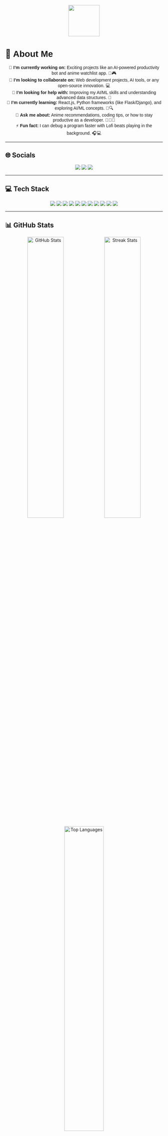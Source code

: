 <!-- Header GIF -->
<p align="center">
  <img src="https://media.giphy.com/media/hvRJCLFzcasrR4ia7z/giphy.gif" width="100px">
</p>

# 💫 **<span style="font-family: 'Comic Sans MS', 'Arial', sans-serif;">About Me</span>**

<p align="center" style="font-family: 'Comic Sans MS', sans-serif;">
🔭 <b>I’m currently working on:</b> Exciting projects like an AI-powered productivity bot and anime watchlist app. 🤖🎮<br>
👯 <b>I’m looking to collaborate on:</b> Web development projects, AI tools, or any open-source innovation. 💻<br>
🤝 <b>I’m looking for help with:</b> Improving my AI/ML skills and understanding advanced data structures. 🧠<br>
🌱 <b>I’m currently learning:</b> React.js, Python frameworks (like Flask/Django), and exploring AI/ML concepts. 🐍🔍<br>
💬 <b>Ask me about:</b> Anime recommendations, coding tips, or how to stay productive as a developer. 🧑‍💻✨<br>
⚡ <b>Fun fact:</b> I can debug a program faster with Lofi beats playing in the background. 🎧💻
</p>

---

## 🌐 **Socials**
<p align="center">
  <a href="https://facebook.com/brijesh.bilu"><img src="https://img.shields.io/badge/Facebook-%231877F2.svg?style=for-the-badge&logo=Facebook&logoColor=white"></a>
  <a href="https://instagram.com/brijesh.bilu"><img src="https://img.shields.io/badge/Instagram-%23E4405F.svg?style=for-the-badge&logo=Instagram&logoColor=white"></a>
  <a href="https://linkedin.com/in/Brijesh Kumar Ghadei"><img src="https://img.shields.io/badge/LinkedIn-%230077B5.svg?style=for-the-badge&logo=linkedin&logoColor=white"></a>
</p>

---

## 💻 **Tech Stack**
<p align="center">
  <img src="https://img.shields.io/badge/c-%2300599C.svg?style=for-the-badge&logo=c&logoColor=white" />
  <img src="https://img.shields.io/badge/css3-%231572B6.svg?style=for-the-badge&logo=css3&logoColor=white" />
  <img src="https://img.shields.io/badge/html5-%23E34F26.svg?style=for-the-badge&logo=html5&logoColor=white" />
  <img src="https://img.shields.io/badge/java-%23ED8B00.svg?style=for-the-badge&logo=openjdk&logoColor=white" />
  <img src="https://img.shields.io/badge/javascript-%23323330.svg?style=for-the-badge&logo=javascript&logoColor=%23F7DF1E" />
  <img src="https://img.shields.io/badge/python-3670A0?style=for-the-badge&logo=python&logoColor=ffdd54" />
  <img src="https://img.shields.io/badge/Pandas-%23150458.svg?style=for-the-badge&logo=pandas&logoColor=white" />
  <img src="https://img.shields.io/badge/PyTorch-%23EE4C2C.svg?style=for-the-badge&logo=PyTorch&logoColor=white" />
  <img src="https://img.shields.io/badge/TensorFlow-%23FF6F00.svg?style=for-the-badge&logo=TensorFlow&logoColor=white" />
  <img src="https://img.shields.io/badge/scikit--learn-%23F7931E.svg?style=for-the-badge&logo=scikit-learn&logoColor=white" />
  <img src="https://img.shields.io/badge/numpy-%23013243.svg?style=for-the-badge&logo=numpy&logoColor=white" />
</p>

---

## 📊 **GitHub Stats**
<p align="center">
  <img src="https://github-readme-stats.vercel.app/api?username=tenacious7&theme=radical&show_icons=true" alt="GitHub Stats" width="48%" />
  <img src="https://github-readme-streak-stats.herokuapp.com/?user=tenacious7&theme=radical&hide_border=false" alt="Streak Stats" width="48%">
</p>  
<p align="center">
  <img src="https://github-readme-stats.vercel.app/api/top-langs/?username=tenacious7&theme=radical&layout=compact&hide_border=false" alt="Top Languages" width="50%">
</p>

---

## 🏆 **GitHub Trophies**
<p align="center">
  <img src="https://github-profile-trophy.vercel.app/?username=tenacious7&theme=radical&no-frame=false&no-bg=false&margin-w=4" alt="GitHub Trophies">
</p>

---

## 🎧 **Now Playing**
<p align="center">
  <img src="https://novatorem-brijesh.vercel.app/api/spotify" alt="Spotify Now Playing">
</p>

---

## 🎉 **Fun GIF**
<p align="center">
  <img src="https://media.giphy.com/media/M9gbBd9nbDrOTu1Mqx/giphy.gif" width="250px" alt="Developer GIF">
</p>

---

![Visitor Count](https://visitor-badge.laobi.icu/badge?page_id=tenacious7)

---

### 🚀 **Custom Enhancements**  
1. **Custom Font Style**: Used inline styling for the "About Me" section to stand out.  
2. **Centered Layout**: Made everything more visually appealing by centering.  
3. **Dynamic Widgets**: Spotify and GitHub stats for a modern touch.  
4. **GIFs**: Added GIFs for engagement and fun.

---

🔧 Let me know if you need further tweaks or animations! This README will make your profile **super eye-catching**. 🚀
